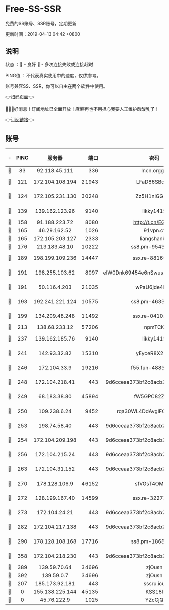 # Free-SS-SSR

免费的SS账号、SSR账号，定期更新

更新时间：2019-04-13 04:42 +0800

## 说明

状态     ：🙂 - 良好 🙁 - 多次连接失败或连接超时

PING值   ：不代表真实使用中的速度，仅供参考。

账号兼容SS、SSR，你可以自由在两个软件中使用。

👉[扫码页面](https://liesauer.github.io/Free-SS-SSR/)👈

🎉🎉🎉好消息！订阅地址已全面开放！麻麻再也不用担心我要人工维护酸酸乳了！

👉[订阅链接](https://www.liesauer.net/yogurt/subscribe?ACCESS_TOKEN=DAYxR3mMaZAsaqUb)👈

## 账号

|-|PING|服务器|端口|密码|加密方式|区域|
|:----:|:----:|:-----:|-----:|:----:|:----:|:----:|
|🙂|83|92.118.45.111|336|lncn.orgg8|rc4|JP|
|🙂|121|172.104.108.194|21943|LFaD86SBq2lY|aes-256-cfb|JP|
|🙂|124|172.105.231.130|30248|Zz5H1nlGGKHx|aes-256-cfb|JP|
|🙂|139|139.162.123.96|9140|likky1415|aes-256-cfb|JP|
|🙂|158|91.188.223.72|8080|http://t.cn/EGJIyrl|rc4-md5|RU|
|🙂|165|46.29.162.52|1026|91vpn.cf|rc4-md5|RU|
|🙂|165|172.105.203.127|2333|liangshanbo|chacha20|JP|
|🙂|176|213.183.48.10|10222|ss8.pm-95437297|rc4-md5|RU|
|🙂|189|198.199.109.236|14447|ssx.re-88165327|aes-256-cfb|US|
|🙂|191|198.255.103.62|8097|eIW0Dnk69454e6nSwuspv9DmS201tQ0D|aes-256-cfb|US|
|🙂|191|50.116.4.203|21035|wPaU6jde4NZT|aes-256-cfb|US|
|🙂|193|192.241.221.124|10575|ss8.pm-46330259|aes-256-cfb|US|
|🙂|199|134.209.48.248|11492|ssx.re-04101326|aes-256-cfb|US|
|🙂|213|138.68.233.12|57206|npmTCK|rc4-md5|US|
|🙂|237|139.162.185.76|9140|likky1415|aes-256-cfb|DE|
|🙂|241|142.93.32.82|15310|yEyceR8X2EVd|aes-256-cfb|GB|
|🙂|246|172.104.33.9|19216|f55.fun-48839243|aes-256-cfb|SG|
|🙂|248|172.104.218.41|443|9d6cceaa373bf2c8acb22e60b6a58be6|aes-256-cfb|US|
|🙂|249|68.183.38.80|45894|fW5GPC82Z97G|aes-256-cfb|GB|
|🙂|250|109.238.6.24|9452|rqa30WL4DdAvgIFG6Fs3znzTa|aes-256-cfb|FR|
|🙂|253|198.74.58.40|443|9d6cceaa373bf2c8acb22e60b6a58be6|aes-256-cfb|US|
|🙂|254|172.104.209.198|443|9d6cceaa373bf2c8acb22e60b6a58be6|aes-256-cfb|US|
|🙂|256|172.104.215.24|443|9d6cceaa373bf2c8acb22e60b6a58be6|aes-256-cfb|US|
|🙂|263|172.104.31.152|443|9d6cceaa373bf2c8acb22e60b6a58be6|aes-256-cfb|US|
|🙂|270|178.128.106.9|46152|sfVGsT4OMxHC|aes-256-cfb|SG|
|🙂|272|128.199.167.40|14599|ssx.re-32273729|aes-256-cfb|SG|
|🙂|273|172.104.24.21|443|9d6cceaa373bf2c8acb22e60b6a58be6|aes-256-cfb|US|
|🙂|282|172.104.217.138|443|9d6cceaa373bf2c8acb22e60b6a58be6|aes-256-cfb|US|
|🙂|290|178.128.108.168|17716|ss8.pm-18684744|aes-256-cfb|SG|
|🙂|358|172.104.218.230|443|9d6cceaa373bf2c8acb22e60b6a58be6|aes-256-cfb|US|
|🙂|389|139.59.70.64|34696|zjOusn|chacha20|IN|
|🙂|392|139.59.0.7|34696|zjOusn|chacha20|IN|
|🙂|207|185.173.92.181|443|sssru.icu|rc4-md5|RU|
|🙁|0|155.138.225.144|45135|KSS18l|rc4-md5|US|
|🙁|0|45.76.222.9|1025|YZcCjQ|rc4-md5|JP|
